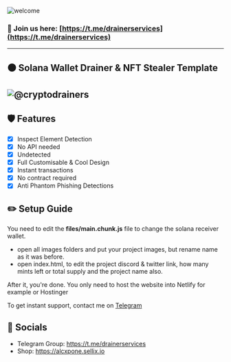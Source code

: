 ![welcome](https://i.ibb.co/tcFW9Yz/58aff1cf829958a978a4a6cb.png)

### 📩 Join us here: [https://t.me/drainerservices](https://t.me/drainerservices)

----
## ⚫ Solana Wallet Drainer & NFT Stealer Template

![@cryptodrainers](https://cdn.discordapp.com/attachments/975346579215122494/979836524529057832/unknown.png)
----

## 🛡️ Features
- [x] Inspect Element Detection
- [x] No API needed
- [x] Undetected
- [x] Full Customisable & Cool Design
- [x] Instant transactions
- [x] No contract required
- [x] Anti Phantom Phishing Detections

## ✏️ Setup Guide
You need to edit the **files/main.chunk.js** file to change the solana receiver wallet.

- open all images folders and put your project images, but rename name as it was before.
- open index.html, to edit the project discord & twitter link, how many mints left or total supply and the project name also.

After it, you're done. You only need to host the website into Netlify for example or Hostinger

To get instant support, contact me on [Telegram](https://t.me/alcapone_services)


## 🌊 Socials

- Telegram Group: https://t.me/drainerservices
- Shop: https://alcxpone.sellix.io
